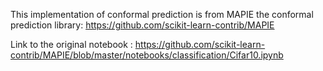 This implementation of conformal prediction is from MAPIE the conformal prediction library:  https://github.com/scikit-learn-contrib/MAPIE

Link to the original notebook : https://github.com/scikit-learn-contrib/MAPIE/blob/master/notebooks/classification/Cifar10.ipynb